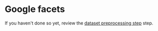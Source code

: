 # Google facets

If you haven't done so yet, review the [dataset preprocessing step](./dataset-preprocessing.md)
step.
